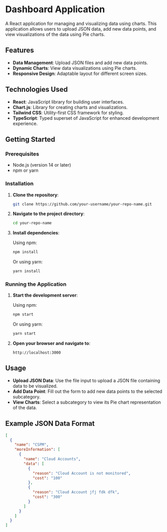 # Dashboard Application

A React application for managing and visualizing data using charts. This application allows users to upload JSON data, add new data points, and view visualizations of the data using Pie charts.

## Features

- **Data Management**: Upload JSON files and add new data points.
- **Dynamic Charts**: View data visualizations using Pie charts.
- **Responsive Design**: Adaptable layout for different screen sizes.

## Technologies Used

- **React**: JavaScript library for building user interfaces.
- **Chart.js**: Library for creating charts and visualizations.
- **Tailwind CSS**: Utility-first CSS framework for styling.
- **TypeScript**: Typed superset of JavaScript for enhanced development experience.

## Getting Started

### Prerequisites

- Node.js (version 14 or later)
- npm or yarn

### Installation

1. **Clone the repository**:

    ```bash
    git clone https://github.com/your-username/your-repo-name.git
    ```

2. **Navigate to the project directory**:

    ```bash
    cd your-repo-name
    ```

3. **Install dependencies**:

    Using npm:

    ```bash
    npm install
    ```

    Or using yarn:

    ```bash
    yarn install
    ```

### Running the Application

1. **Start the development server**:

    Using npm:

    ```bash
    npm start
    ```

    Or using yarn:

    ```bash
    yarn start
    ```

2. **Open your browser and navigate to**:

    ```
    http://localhost:3000
    ```

## Usage

- **Upload JSON Data**: Use the file input to upload a JSON file containing data to be visualized.
- **Add Data Point**: Fill out the form to add new data points to the selected subcategory.
- **View Charts**: Select a subcategory to view its Pie chart representation of the data.

## Example JSON Data Format

```json
[
  {
    "name": "CSPM",
    "moreInformation": [
      {
        "name": "Cloud Accounts",
        "data": [
          {
            "reason": "Cloud Account is not monitored",
            "cost": "100"
          },
          {
            "reason": "Cloud Account jfj fdk dfk",
            "cost": "300"
          }
        ]
      }
    ]
  }
]
